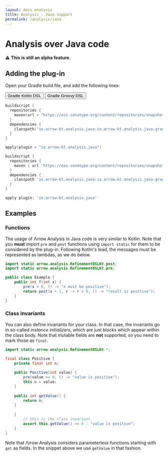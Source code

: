 ```yaml
---
layout: docs-analysis
title: Analysis - Java support
permalink: /analysis/java
---
```


# Analysis over Java code

⚠️ **This is still an alpha feature.**

## Adding the plug-in

Open your Gradle build file, and add the following lines:

<div class="setup-gradle" markdown="1">
<!-- Tab links -->
<div class="tab" markdown="1">
  <button class="tablinks" onclick="openSetup(event, 'gradle-kotlin')" id="defaultOpen" markdown="1">Gradle Kotlin DSL</button>
  <button class="tablinks" onclick="openSetup(event, 'gradle-groovy')" markdown="1">Gradle Groovy DSL</button>
</div>

<div id="gradle-kotlin" class="tabcontent" markdown="1">

```kotlin
buildscript {
  repositories {
    maven(url = "https://oss.sonatype.org/content/repositories/snapshots/")
  }
  dependencies {
    classpath("io.arrow-kt.analysis.java:io.arrow-kt.analysis.java.gradle.plugin:2.0-SNAPSHOT")
  }
}

apply(plugin = "io.arrow-kt.analysis.java")
```

</div>

<div id="gradle-groovy" class="tabcontent" markdown="1">

```groovy
buildscript {
  repositories {
    maven { url 'https://oss.sonatype.org/content/repositories/snapshots/' }
  }
  dependencies {
    classpath 'io.arrow-kt.analysis.java:io.arrow-kt.analysis.java.gradle.plugin:2.0-SNAPSHOT'
  }
}

apply plugin: 'io.arrow-kt.analysis.java'
```

</div>
</div>

## Examples

### Functions

The usage of Λrrow Analysis in Java code is very similar to Kotlin. Note that you **must** import `pre` and `post` functions using `import static` for them to be considered by the plug-in. Following Kotlin's lead, the messages must be represented as lambdas, as we do below.

```java
import static arrow.analysis.RefinementDSLKt.post;
import static arrow.analysis.RefinementDSLKt.pre;

public class Example {
    public int f(int x) {
        pre(x > 0, () -> "x must be positive");
        return post(x + 1, r -> r > 0, () -> "result is positive");
    }
}
```

### Class invariants

You can also define invariants for your class. In that case, the invariants go in so-called _instance initializers_, which are just blocks which appear within the class body. Note that mutable fields are **not** supported, so you need to mark those as `final`.

```java
import static arrow.analysis.RefinementDSLKt.*;

final class Positive {
    private final int n;
  
    public Positive(int value) {
        pre(value >= 0, () -> "value is positive");
        this.n = value;
    }
  
    public int getValue() {
        return n;
    }
  
    {
        // this is the class invariant
        assert this.getValue() >= 0 : "value is positive";
    }
}
```

Note that Λrrow Analysis considers parameterless functions starting with `get` as fields. In the snippet above we use `getValue` in that fashion.